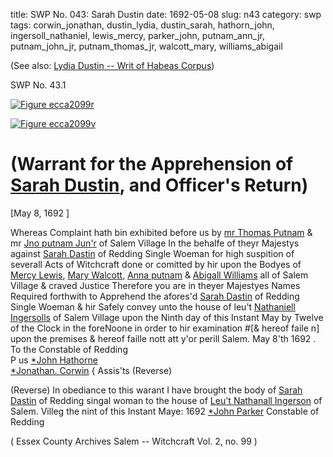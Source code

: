 title: SWP No. 043: Sarah Dustin
date: 1692-05-08
slug: n43
category: swp
tags: corwin_jonathan, dustin_lydia, dustin_sarah, hathorn_john, ingersoll_nathaniel, lewis_mercy, parker_john, putnam_ann_jr, putnam_john_jr, putnam_thomas_jr, walcott_mary, williams_abigail




(See also: [Lydia Dustin -- Writ of Habeas Corpus](/n42.html#n42.2))

<div markdown class="doc" id="n43.1">

<div class="doc_id">SWP No. 43.1</div>


<span markdown class="figure">[![Figure ecca2099r](archives/ecca/thumb/ecca2099r.jpg)](archives/ecca/large/ecca2099r.jpg)</span>

<span markdown class="figure">[![Figure ecca2099v](archives/ecca/thumb/ecca2099v.jpg)](archives/ecca/large/ecca2099v.jpg)</span>

# (Warrant for the Apprehension of [Sarah Dustin](/tag/dustin_sarah.html), and Officer's Return)

[May 8, 1692 ]

Whereas Complaint hath bin exhibited before us by [mr Thomas Putnam](/tag/putnam_thomas_jr.html) & mr [Jno putnam Jun'r](/tag/putnam_john_jr.html) of Salem Village In the behalfe of  theyr Majestys against [Sarah Dastin](/tag/dustin_sarah.html) of Redding Single Woeman for high suspition of severall Acts of Witchcraft done or comitted by  hir upon the Bodyes of [Mercy Lewis](/tag/lewis_mercy.html), [Mary Walcott](/tag/walcott_mary.html), [Anna putnam](/tag/putnam_ann_jr.html)  & [Abigall Williams](/tag/williams_abigail.html) all of Salem Village & craved Justice Therefore  you are in theyer Majestyes Names Required forthwith to Apprehend the afores'd [Sarah Dastin](/tag/dustin_sarah.html) of Redding Single Woeman & hir Safely convey unto the house of leu't [Nathaniell Ingersolls](/tag/ingersoll_nathaniel.html) of Salem  Village upon the Ninth day of this Instant May by Twelve of the  Clock in the foreNoone in order to hir examination #[& hereof  faile n] upon the premises & hereof faille nott att y'or perill Salem.  May 8'th 1692 .
To the Constable of Redding  
P us [*John Hathorne](/tag/hathorn_john.html)  
[*Jonathan. Corwin](/tag/corwin_jonathan.html) {  Assis'ts (Reverse)  

(Reverse) In obediance to this warant I have brought the body of [Sarah Dastin](/tag/dustin_sarah.html) of Redding singal woman to the house of [Leu't Nathanall Ingerson](/tag/ingersoll_nathaniel.html) of Salem. Villeg the nint of this Instant Maye: 1692 
                                          [*John Parker](/tag/parker_john.html) 
                                          Constable of Redding 

( Essex County Archives Salem -- Witchcraft Vol. 2, no. 99 )

</div>